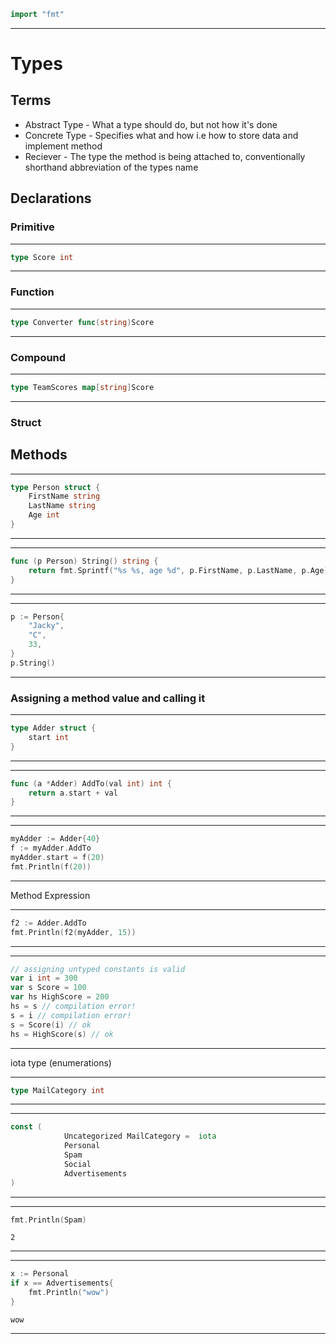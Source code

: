 ```go
import "fmt"
```
---
# Types

## Terms
- Abstract Type - What a type should do, but not how it's done
- Concrete Type - Specifies what and how i.e how to store data and implement method
- Reciever - The type the method is being attached to, conventionally shorthand abbreviation of the types name

## Declarations

### Primitive

---
```go
type Score int
```
---
### Function

---
```go
type Converter func(string)Score
```
---
### Compound

---
```go
type TeamScores map[string]Score
```
---
### Struct

## Methods

---
```go
type Person struct {
	FirstName string
	LastName string
	Age int
}
```
---
---
```go
func (p Person) String() string {
	return fmt.Sprintf("%s %s, age %d", p.FirstName, p.LastName, p.Age)
}
```
---
---
```go
p := Person{
	"Jacky",
	"C",
	33,
}
p.String()
```
---
### Assigning a method value and calling it 

---
```go
type Adder struct {
	start int
}
```
---
---
```go
func (a *Adder) AddTo(val int) int {
	return a.start + val
}
```
---
---
```go
myAdder := Adder{40}
f := myAdder.AddTo
myAdder.start = f(20)
fmt.Println(f(20))
```
---
Method Expression

---
```go
f2 := Adder.AddTo
fmt.Println(f2(myAdder, 15))
```
---

---
```go
// assigning untyped constants is valid
var i int = 300
var s Score = 100
var hs HighScore = 200 
hs = s // compilation error!
s = i // compilation error!
s = Score(i) // ok
hs = HighScore(s) // ok
```
---

iota type (enumerations)

---
```go
type MailCategory int
```
---

---
```go
const (
			Uncategorized MailCategory =  iota
			Personal
			Spam
			Social
			Advertisements
)
```
---

---
```go
fmt.Println(Spam)
```
```output
2
```
---

---
```go
x := Personal
if x == Advertisements{
	fmt.Println("wow")
}
```
```output
wow
```
---
